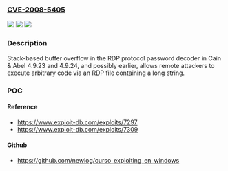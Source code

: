 ### [CVE-2008-5405](https://cve.mitre.org/cgi-bin/cvename.cgi?name=CVE-2008-5405)
![](https://img.shields.io/static/v1?label=Product&message=n%2Fa&color=blue)
![](https://img.shields.io/static/v1?label=Version&message=n%2Fa&color=blue)
![](https://img.shields.io/static/v1?label=Vulnerability&message=n%2Fa&color=brighgreen)

### Description

Stack-based buffer overflow in the RDP protocol password decoder in Cain & Abel 4.9.23 and 4.9.24, and possibly earlier, allows remote attackers to execute arbitrary code via an RDP file containing a long string.

### POC

#### Reference
- https://www.exploit-db.com/exploits/7297
- https://www.exploit-db.com/exploits/7309

#### Github
- https://github.com/newlog/curso_exploiting_en_windows

